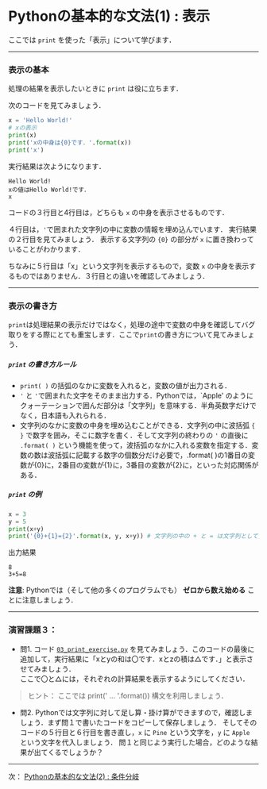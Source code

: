 # Pythonの基本的な文法(1) : 表示

ここでは `print` を使った「表示」について学びます．

--- 
### 表示の基本

処理の結果を表示したいときに `print` は役に立ちます．

次のコードを見てみましょう．
```Python
x = 'Hello World!'
# xの表示
print(x)
print('xの中身は{0}です．'.format(x))
print('x')
```

実行結果は次ようになります．
```
Hello World!
xの値はHello World!です．
x
```
コードの３行目と4行目は，どちらも `x` の中身を表示させるものです．

４行目は，`'`で囲まれた文字列の中に変数の情報を埋め込んでいます．
実行結果の２行目を見てみましょう．
表示する文字列の `{0}` の部分が `x` に置き換わっていることがわかります．

ちなみに５行目は「x」という文字列を表示するもので，変数 `x` の中身を表示するものではありません．３行目との違いを確認してみましょう．

--- 
### 表示の書き方

`print`は処理結果の表示だけではなく，処理の途中で変数の中身を確認してバグ取りをする際にとても重宝します．ここで`print`の書き方について見てみましょう．

##### `print` の書き方ルール
- `print( )` の括弧のなかに変数を入れると，変数の値が出力される．
- `'` と `'`で囲まれた文字をそのまま出力する．Pythonでは，`Apple' のようにクォーテーションで囲んだ部分は「文字列」を意味する．半角英数字だけでなく，日本語も入れられる．
- 文字列のなかに変数の中身を埋め込むことができる．文字列の中に波括弧 `{ }` で数字を囲み，そこに数字を書く．そして文字列の終わりの `'` の直後に `.format( )` という機能を使って，波括弧のなかに入れる変数を指定する．変数の数は波括弧に記載する数字の個数分だけ必要で，.format( )の1番目の変数が{0}に，2番目の変数が{1}に，3番目の変数が{2}に，といった対応関係がある．

##### `print` の例
```Python
x = 3
y = 5
print(x+y)
print('{0}+{1}={2}'.format(x, y, x+y)) # 文字列の中の + と = は文字列として扱われることに注意
```
出力結果
```
8
3+5=8
```

**注意**: Pythonでは（そして他の多くのプログラムでも） **ゼロから数え始める** ことに注意しましょう．


---
### 演習課題３：

- 問1. コード [`03_print_exercise.py`](03_print_exercise.py) を見てみましょう．このコードの最後に追加して，実行結果に「xとyの和は〇です．xとzの積は△です．」と表示させてみましょう．  
ここで〇と△には，それぞれの計算結果を表示するようにしてください．  
> ヒント： ここでは print(' ... '.format()) 構文を利用しましょう．

- 問2. Pythonでは文字列に対して足し算・掛け算ができますので，確認しましょう．まず問１で書いたコードをコピーして保存しましょう．
そしてそのコードの５行目と６行目を書き直し，`x` に `Pine` という文字を，`y` に `Apple` という文字を代入しましょう．
問１と同じよう実行した場合，どのような結果が出てくるでしょうか？


--- 

次： [Pythonの基本的な文法(2) : 条件分岐](../04_if)
